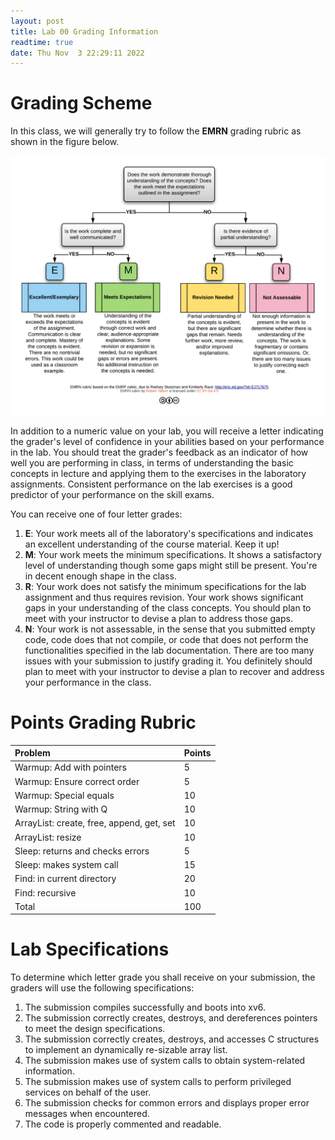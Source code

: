 ```yaml
---
layout: post
title: Lab 00 Grading Information
readtime: true
date: Thu Nov  3 22:29:11 2022 
---
```


# Grading Scheme

In this class, we will generally try to follow the __EMRN__ grading rubric as
shown in the figure below.

![EMRN](/assets/img/EMRN-rubric-2020.png)

In addition to a numeric value on your lab, you will receive a letter indicating
the grader's level of confidence in your abilities based on your performance in
the lab. You should treat the grader's feedback as an indicator of how well you
are performing in class, in terms of understanding the basic concepts in lecture
and applying them to the exercises in the laboratory assignments. Consistent
performance on the lab exercises is a good predictor of your performance on the
skill exams. 

You can receive one of four letter grades:
1. **E**: Your work meets all of the laboratory's specifications and indicates
   an excellent understanding of the course material. Keep it up!
2. **M**: Your work meets the minimum specifications. It shows a satisfactory
   level of understanding though some gaps might still be present. You're in
   decent enough shape in the class.
3. **R**: Your work does not satisfy the minimum specifications for the lab
   assignment and thus requires revision. Your work shows significant gaps in
   your understanding of the class concepts. You should plan to meet with your
   instructor to devise a plan to address those gaps. 
4. **N**: Your work is not assessable, in the sense that you submitted empty
   code, code does that not compile, or code that does not perform the
   functionalities specified in the lab documentation. There are too many issues
   with your submission to justify grading it. You definitely should plan to
   meet with your instructor to devise a plan to recover and address your
   performance in the class. 


# Points Grading Rubric

| Problem                                   | Points   |
| :-------                                  | -------- |
| Warmup: Add with pointers                 | 5        |
| Warmup: Ensure correct order              | 5        |
| Warmup: Special equals                    | 10       |
| Warmup: String with Q                     | 10       |
| ArrayList: create, free, append, get, set | 10       |
| ArrayList: resize                         | 10       |
| Sleep: returns and checks errors          | 5        |
| Sleep: makes system call                  | 15       |
| Find: in current directory                | 20       |
| Find: recursive                           | 10       |
| Total                                     | 100      |

# Lab Specifications

To determine which letter grade you shall receive on your submission, the
graders will use the following specifications: 

1. The submission compiles successfully and boots into xv6. 
2. The submission correctly creates, destroys, and dereferences pointers to meet
   the design specifications. 
3. The submission correctly creates, destroys, and accesses C structures to
   implement an dynamically re-sizable array list. 
4. The submission makes use of system calls to obtain system-related
   information.
5. The submission makes use of system calls to perform privileged services on
   behalf of the user. 
6. The submission checks for common errors and displays proper error messages
   when encountered. 
7. The code is properly commented and readable. 

